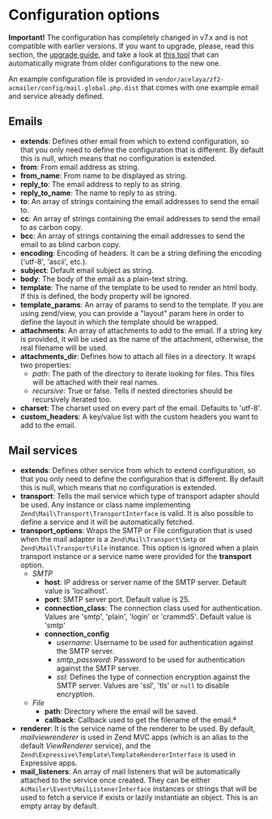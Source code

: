 # Configuration options

**Important!** The configuration has completely changed in v7.x and is not compatible with earlier versions. If you want to upgrade, please, read this section, the [upgrade guide](https://github.com/acelaya/ZF-AcMailer/blob/master/UPGRADE.md#upgrade-from-5x6x-to-7x), and take a look at [this tool](https://github.com/acelaya/zf-acmailer-tooling) that can automatically migrate from older configurations to the new one.

An example configuration file is provided in `vendor/acelaya/zf2-acmailer/config/mail.global.php.dist` that comes with one example email and service already defined.

## Emails

- **extends**: Defines other email from which to extend configuration, so that you only need to define the configuration that is different. By default this is null, which means that no configuration is extended.
- **from**: From email address as string.
- **from_name**: From name to be displayed as string.
- **reply_to**: The email address to reply to as string.
- **reply_to_name**: The name to reply to as string.
- **to**: An array of strings containing the email addresses to send the email to.
- **cc**: An array of strings containing the email addresses to send the email to as carbon copy.
- **bcc**: An array of strings containing the email addresses to send the email to as blind carbon copy.
- **encoding**: Encoding of headers. It can be a string defining the encoding ('utf-8', 'ascii', etc.).
- **subject**: Default email subject as string.
- **body**: The body of the email as a plain-text string.
- **template**: The name of the template to be used to render an html body. If this is defined, the body property will be ignored.
- **template_params**: An array of params to send to the template. If you are using zend/view, you can provide a "layout" param here in order to define the layout in which the template should be wrapped.
- **attachments**: An array of attachments to add to the email. If a string key is provided, it will be used as the name of the attachment, otherwise, the real filename will be used.
- **attachments_dir**: Defines how to attach all files in a directory. It wraps two properties:
    - *path*: The path of the directory to iterate looking for files. This files will be attached with their real names.
    - *recursive*: True or false. Tells if nested directories should be recursively iterated too.
- **charset**: The charset used on every part of the email. Defaults to 'utf-8'.
- **custom_headers**: A key/value list with the custom headers you want to add to the email.

## Mail services

- **extends**: Defines other service from which to extend configuration, so that you only need to define the configuration that is different. By default this is null, which means that no configuration is extended.
- **transport**: Tells the mail service which type of transport adapter should be used. Any instance or class name implementing `Zend\Mail\Transport\TransportInterface` is valid. It is also possible to define a service and it will be automatically fetched.
- **transport_options**: Wraps the SMTP or File configuration that is used when the mail adapter is a `Zend\Mail\Transport\Smtp` or `Zend\Mail\Transport\File` instance. This option is ignored when a plain transport instance or a service name were provided for the **transport** option.
    - *SMTP*
        - **host**: IP address or server name of the SMTP server. Default value is 'localhost'.
        - **port**: SMTP server port. Default value is 25.
        - **connection_class**: The connection class used for authentication. Values are 'smtp', 'plain', 'login' or 'crammd5'. Default value is 'smtp'
        - **connection_config**
            - *username*: Username to be used for authentication against the SMTP server.
            - *smtp_password*: Password to be used for authentication against the SMTP server.
            - *ssl*: Defines the type of connection encryption against the SMTP server. Values are 'ssl', 'tls' or `null` to disable encryption.
    - *File*
        - **path**: Directory where the email will be saved.
        - **callback**: Callback used to get the filename of the email.ª
- **renderer**: It is the service name of the renderer to be used. By default, *mailviewrenderer* is used in Zend MVC apps (which is an alias to the default *ViewRenderer* service), and the `Zend\Expressive\Template\TemplateRendererInterface` is used in Expressive apps.
- **mail_listeners**: An array of mail listeners that will be automatically attached to the service once created. They can be either `AcMailer\Event\MailListenerInterface` instances or strings that will be used to fetch a service if exists or lazily instantiate an object. This is an empty array by default.

